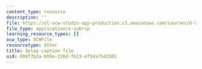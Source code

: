 ```yaml
---
content_type: resource
description: ''
file: https://ol-ocw-studio-app-production.s3.amazonaws.com/courses/6-832-underactuated-robotics-spring-2009/d09f7b2ab09a226dfb13ef54a7543301_7la43dvoLh0.srt
file_type: application/x-subrip
learning_resource_types: []
ocw_type: OCWFile
resourcetype: Other
title: 3play caption file
uid: d09f7b2a-b09a-226d-fb13-ef54a7543301
---
```

